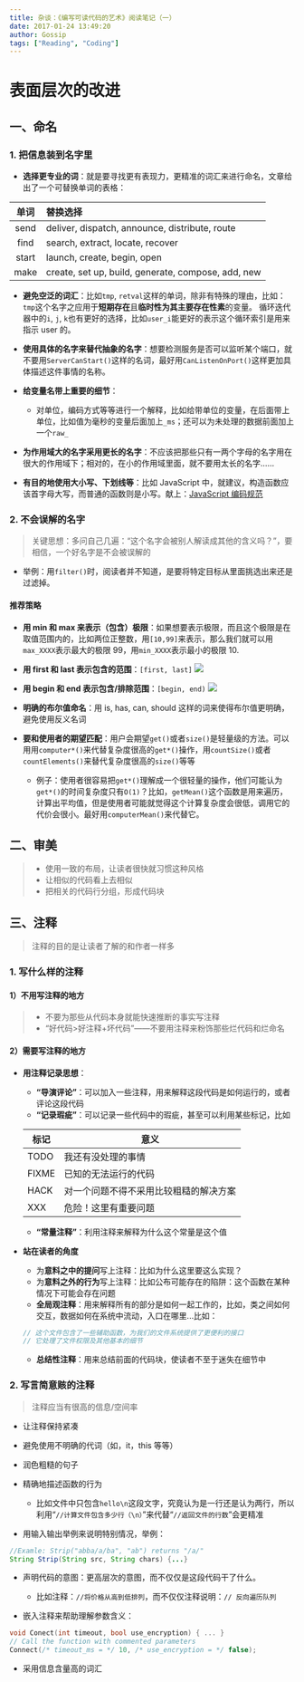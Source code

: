 ```yaml
---
title: 杂谈：《编写可读代码的艺术》阅读笔记（一）
date: 2017-01-24 13:49:20
author: Gossip
tags: ["Reading", "Coding"]
---
```


# 表面层次的改进

## 一、命名

### 1. 把信息装到名字里

-   **选择更专业的词**：就是要寻找更有表现力，更精准的词汇来进行命名，文章给出了一个可替换单词的表格：
<div class="table-responsive"><table class="table"><thead><tr><th style="text-align:center">单词</th><th style="text-align:left">替换选择</th></tr></thead><tbody><tr><td style="text-align:center">send</td><td style="text-align:left">deliver, dispatch, announce, distribute, route</td></tr><tr><td style="text-align:center">find</td><td style="text-align:left">search, extract, locate, recover</td></tr><tr><td style="text-align:center">start</td><td style="text-align:left">launch, create, begin, open</td></tr><tr><td style="text-align:center">make</td><td style="text-align:left">create, set up, build, generate, compose, add, new</td></tr></tbody></table></div>

-   **避免空泛的词汇**：比如`tmp`, `retval`这样的单词，除非有特殊的理由，比如：`tmp`这个名字之应用于**短期存在**且**临时性为其主要存在性素**的变量。
    循环迭代器中的`i`, `j`, `k`也有更好的选择，比如`user_i`能更好的表示这个循环索引是用来指示 user 的。

-   **使用具体的名字来替代抽象的名字**：想要检测服务是否可以监听某个端口，就不要用`ServerCanStart()`这样的名词，最好用`CanListenOnPort()`这样更加具体描述这件事情的名称。

-   **给变量名带上重要的细节**：

    -   对单位，编码方式等等进行一个解释，比如给带单位的变量，在后面带上单位，比如值为毫秒的变量后面加上`_ms`；还可以为未处理的数据前面加上一个`raw_`

-   **为作用域大的名字采用更长的名字**：不应该把那些只有一两个字母的名字用在很大的作用域下；相对的，在小的作用域里面，就不要用太长的名字……

-   **有目的地使用大小写、下划线等**：比如 JavaScript 中，就建议，构造函数应该首字母大写，而普通的函数则是小写。献上：[JavaScript 编码规范](http://www.cnblogs.com/hustskyking/p/javascript-spec.html)

### 2. 不会误解的名字

> 关键思想：多问自己几遍：“这个名字会被别人解读成其他的含义吗？”，要相信，一个好名字是不会被误解的

-   举例：用`filter()`时，阅读者并不知道，是要将特定目标从里面挑选出来还是过滤掉。

#### 推荐策略

-   **用 min 和 max 来表示（包含）极限**：如果想要表示极限，而且这个极限是在取值范围内的，比如两位正整数，用`[10,99]`来表示，那么我们就可以用`max_XXXX`表示最大的极限 99，用`min_XXXX`表示最小的极限 10.
-   **用 first 和 last 表示包含的范围**：`[first, last]`
    ![](https://jackie-image.oss-cn-hangzhou.aliyuncs.com/17-1-24/90287919-file_1485239528460_aedb.png)

-   **用 begin 和 end 表示包含/排除范围**：`[begin, end)`
    ![](https://jackie-image.oss-cn-hangzhou.aliyuncs.com/17-1-24/42295356-file_1485239629710_cb22.png)

-   **明确的布尔值命名**：用 is, has, can, should 这样的词来使得布尔值更明确，避免使用反义名词

-   **要和使用者的期望匹配**：用户会期望`get()`或者`size()`是轻量级的方法。可以用用`computer*()`来代替复杂度很高的`get*()`操作，用`countSize()`或者`countElements()`来替代复杂度很高的`size()`等等
    -   例子：使用者很容易把`get*()`理解成一个很轻量的操作，他们可能认为`get*()`的时间复杂度只有`O(1)`？比如，`getMean()`这个函数是用来遍历，计算出平均值，但是使用者可能就觉得这个计算复杂度会很低，调用它的代价会很小。最好用`computerMean()`来代替它。

## 二、审美

> -   使用一致的布局，让读者很快就习惯这种风格
> -   让相似的代码看上去相似
> -   把相关的代码行分组，形成代码块

## 三、注释

> 注释的目的是让读者了解的和作者一样多

### 1. 写什么样的注释

#### 1）不用写注释的地方

> -   不要为那些从代码本身就能快速推断的事实写注释
> -   “好代码>好注释+坏代码”——不要用注释来粉饰那些烂代码和烂命名

#### 2）需要写注释的地方

-   **用注释记录思想**：

    -   **“导演评论”**：可以加入一些注释，用来解释这段代码是如何运行的，或者评论这段代码
    -   **“记录瑕疵”**：可以记录一些代码中的瑕疵，甚至可以利用某些标记，比如
    <div class="table-responsive"><table class="table"><thead><tr><th>标记</th><th>意义</th></tr></thead><tbody><tr><td>TODO</td><td>我还有没处理的事情</td></tr><tr><td>FIXME</td><td>已知的无法运行的代码</td></tr><tr><td>HACK</td><td>对一个问题不得不采用比较粗糙的解决方案</td></tr><tr><td>XXX</td><td>危险！这里有重要问题</td></tr></tbody></table></div>

    -   **“常量注释”**：利用注释来解释为什么这个常量是这个值

-   **站在读者的角度**
    -   为**意料之中的提问**写上注释：比如为什么这里要这么实现？
    -   为**意料之外的行为**写上注释：比如公布可能存在的陷阱：这个函数在某种情况下可能会存在问题
    -   **全局观注释**：用来解释所有的部分是如何一起工作的，比如，类之间如何交互，数据如何在系统中流动，入口在哪里...比如：
    ```js
    // 这个文件包含了一些辅助函数，为我们的文件系统提供了更便利的接口
    // 它处理了文件权限及其他基本的细节
    ```
    -   **总结性注释**：用来总结前面的代码块，使读者不至于迷失在细节中

### 2. 写言简意赅的注释

> 注释应当有很高的信息/空间率

-   让注释保持紧凑

-   避免使用不明确的代词（如，it，this 等等）

-   润色粗糙的句子

-   精确地描述函数的行为

    -   比如文件中只包含`hello\n`这段文字，究竟认为是一行还是认为两行，所以利用“`//计算文件包含多少行（\n）`”来代替“`//返回文件的行数`”会更精准

-   用输入输出举例来说明特别情况，举例：

```java
//Examle: Strip("abba/a/ba", "ab") returns "/a/"
String Strip(String src, String chars) {...}
```

-   声明代码的意图：更高层次的意图，而不仅仅是这段代码干了什么。

    -   比如注释：`//将价格从高到低排列`，而不仅仅注释说明：`// 反向遍历队列`

-   嵌入注释来帮助理解参数含义：

```C
void Conect(int timeout, bool use_encryption) { ... }
// Call the function with commented parameters
Connect(/* timeout_ms = */ 10, /* use_encryption = */ false);
```

-   采用信息含量高的词汇
